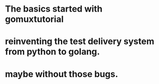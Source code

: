 # The basics started with gomuxtutorial
# reinventing the test delivery system from python to golang.
# maybe without those bugs.
